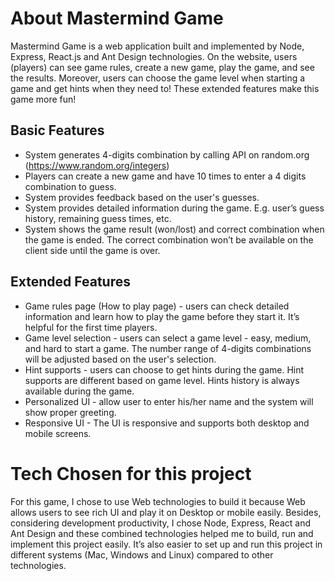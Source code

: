 # About Mastermind Game

Mastermind Game is a web application built and implemented by Node, Express, React.js and Ant Design technologies. On the website, users (players) can see game rules, create a new game, play the game, and see the results. Moreover, users can choose the game level when starting a game and get hints when they need to! These extended features make this game more fun!

  ## Basic Features
- System generates 4-digits combination by calling API on random.org (https://www.random.org/integers)
- Players can create a new game and have 10 times to enter a 4 digits combination to guess. 
- System provides feedback based on the user's guesses.
- System provides detailed information during the game. E.g. user’s guess history, remaining guess times, etc.
- System shows the game result (won/lost) and correct combination when the game is ended. The correct combination won’t be available on the client side until the game is over.

## Extended Features
- Game rules page (How to play page) - users can check detailed information and learn how to play the game before they start it. It’s helpful for the first time players.
- Game level selection - users can select a game level - easy, medium, and hard to start a game. The number range of 4-digits combinations will be adjusted based on the user's selection. 
- Hint supports - users can choose to get hints during the game. Hint supports are different based on game level. Hints history is always available during the game.
- Personalized UI - allow user to enter his/her name and the system will show proper greeting.
- Responsive UI - The UI is responsive and supports both desktop and mobile screens.

# Tech Chosen for this project
For this game, I chose to use Web technologies to build it because Web allows users to see rich UI and play it on Desktop or mobile easily. Besides, considering development productivity, I chose Node, Express, React and Ant Design and these combined technologies helped me to build, run and implement this project easily. It’s also easier to set up and run this project in different systems (Mac, Windows and Linux) compared to other technologies.
